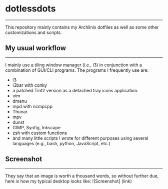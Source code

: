 # dotlessdots
---
This repository mainly contains my Archlinix dotfiles as well as some other customizations and scripts.

## My usual workflow
---
I mainly use a tiling window manager (i.e., i3) in conjunction with a combination of GUI/CLI programs. The programs I frequently use are:

+ i3
+ i3bar with conky
+ a patched Tint2 version as a detached tray icons application.
+ vim 
+ dmenu
+ mpd with ncmpcpp
+ Thunar
+ mpv
+ dunst
+ GIMP, Synfig, Inkscape
+ zsh with custom functions
+ and many little scripts I wrote for different purposes using several languages (e.g., bash, python, JavaScript, etc.)

## Screenshot
---
They say that an image is worth a thousand words, so without further due, here is how my typical desktop looks like:
![Screenshot]
(link)
